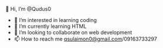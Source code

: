  👋 Hi, I’m @Qudus0
- 👀 I’m interested in learning coding
- 🌱 I’m currently learning HTML
- 💞️ I’m looking to collaborate on web development 
- 📫 How to reach me qsulaimon0@gmail.com/09163733297

<!---
Qudus0/Qudus0 is a ✨ special ✨ repository because its `README.md` (this file) appears on your GitHub profile.
You can click the Preview link to take a look at your changes.
--->
